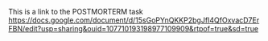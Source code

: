This is a link to the POSTMORTERM task
https://docs.google.com/document/d/15sGoPYnQKKP2bgJfI4QfOxvacD7ErFBN/edit?usp=sharing&ouid=107710193198977109909&rtpof=true&sd=true
